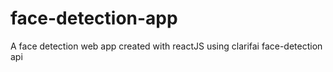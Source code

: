 # face-detection-app
A face detection web app created with reactJS using clarifai face-detection api

